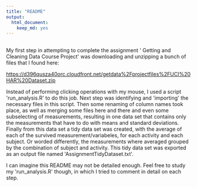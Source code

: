 ```yaml
---
title: "README"
output: 
  html_document: 
    keep_md: yes
---
```




## 

My first step in attempting to complete the assignment ' Getting and Cleaning Data Course Project' was downloading and unzipping a bunch of files that I found here:

https://d396qusza40orc.cloudfront.net/getdata%2Fprojectfiles%2FUCI%20HAR%20Dataset.zip

Instead of performing clicking operations with my mouse, I used a script 'run_analysis.R' to do this job. Next step was identifying and 'importing' the necessary files in this script. 
Then some renaming of column names took place, as well as merging some files here and there and even some subselecting of measurements, resulting in one data set that contains only the measurements that have to do with means and standard deviations. 
Finally from this data set a tidy data set was created, with the average of each of the survived measurement/variabeles, for each activity and each subject. Or worded differently, the measurements where averaged grouped by the combination of subject and activity.  This tidy data set was exported as an output file named 'AssignmentTidyDataset.txt'.

I can imagine this README may not be detailed enough. Feel free to study my 'run_analysis.R' though, in which I tried to comment in detail on each step. 
